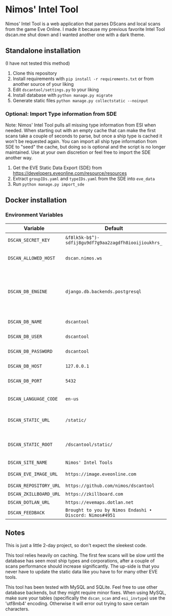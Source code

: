 # Nimos' Intel Tool


Nimos' Intel Tool is a web application that parses DScans and local scans from the game Eve Online.
I made it because my previous favorite Intel Tool dscan.me shut down and I wanted another one with a dark theme.

## Standalone installation

(I have not tested this method)

1. Clone this repository
2. Install requirements with `pip install -r requirements.txt` or from another source of your liking
3. Edit `dscantool/settings.py` to your liking
4. Install database with `python manage.py migrate`
5. Generate static files `python manage.py collectstatic --noinput`

### Optional: Import Type information from SDE

Note: Nimos' Intel Tool pulls all missing type information from ESI when needed. When starting out with an empty cache that can make the first scans take a couple of seconds to parse, but once a ship type is cached it won't be requested again. You can import all ship type information from SDE to "seed" the cache, but doing so is optional and the script is no longer maintained. Use at your own discretion or feel free to import the SDE another way.

1. Get the EVE Static Data Export (SDE) from https://developers.eveonline.com/resource/resources
2. Extract `groupIDs.yaml` and `typeIDs.yaml` from the SDE into `eve_data`
3. Run `python manage.py import_sde`

## Docker installation

### Environment Variables

| Variable             | Default                                               | Dscription |
|----------------------|-------------------------------------------------------|------------|
|`DSCAN_SECRET_KEY`    |`&f8lk5k-b$^)-sdfij8gu9df7g9aa2zagdfh8iooijioukhrs_`   |A secret key for a particular Django installation.|
|`DSCAN_ALLOWED_HOST`  |`dscan.nimos.ws`                                       |String representing the host/domain name that this Django site can serve.|
|`DSCAN_DB_ENGINE`     |`django.db.backends.postgresql`                        |The database backend to use. The built-in database backends are: `django.db.backends.postgresql`, `django.db.backends.mysql`, `django.db.backends.sqlite3`, `django.db.backends.oracle`|
|`DSCAN_DB_NAME`       |`dscantool`                                            |The name of the database to use.|
|`DSCAN_DB_USER`       |`dscantool`                                            |The username to use when connecting to the database.|
|`DSCAN_DB_PASSWORD`   |`dscantool`                                            |The password to use when connecting to the database.|
|`DSCAN_DB_HOST`       |`127.0.0.1`                                            |Which host to use when connecting to the database.|
|`DSCAN_DB_PORT`       |`5432`                                                 |The port to use when connecting to the database.|
|`DSCAN_LANGUAGE_CODE` |`en-us`                                                |A string representing the language code for this installation.|
|`DSCAN_STATIC_URL`    |`/static/`                                             |URL to use when referring to static files located in `DSCAN_STATIC_ROOT`.|
|`DSCAN_STATIC_ROOT`   |`/dscantool/static/`                                   |The absolute path to the directory where collectstatic will collect static files for deployment.|
|`DSCAN_SITE_NAME`     |`Nimos' Intel Tools`                                   |The site name.|
|`DSCAN_EVE_IMAGE_URL` |`https://image.eveonline.com`                          |Link to EVE Online image server.|
|`DSCAN_REPOSITORY_URL`|`https://github.com/nimos/dscantool`                   |Link to development repository.|
|`DSCAN_ZKILLBOARD_URL`|`https://zkillboard.com`                               |Link to zKillboard.|
|`DSCAN_DOTLAN_URL`    |`https://evemaps.dotlan.net`                           |Link to Dotlan.|
|`DSCAN_FEEDBACK`      |`Brought to you by Nimos Endashi • Discord: Nimos#4951`|Feedback information.|

## Notes

This is just a little 2-day project, so don't expect the sleekest code.

This tool relies heavily on caching. The first few scans will be slow until the database has seen most ship types and corporations, after a couple of scans performance should increase significantly. The up-side is that you never have to update the static data like you have to for many other EVE tools.

This tool has been tested with MySQL and SQLite. Feel free to use other database backends, but they might require minor fixes. When using MySQL, make sure your tables (specifically the `dscan_scan` and `esi_invtype`) use the 'utf8mb4' encoding. Otherwise it will error out trying to save certain characters.
